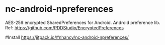 # nc-android-npreferences
AES-256 encrypted SharedPreferences for Android. Android preference lib. Ref: https://github.com/PDDStudio/EncryptedPreferences

#Install
https://jitpack.io/#nhancv/nc-android-npreferences/
